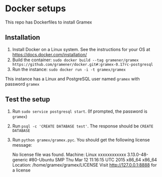 Docker setups
=============

This repo has Dockerfiles to install Gramex

Installation
------------

1. Install Docker on a Linux system. See the instructions for your OS at
   <https://docs.docker.com/installation/>
2. Build the container: `sudo docker build --tag gramener/gramex https://github.com/gramener/docker.git#:gramex-0.17rc-postgresql`
3. Run the instance: `sudo docker run -i -t gramex/gramex`

This instance has a Linux and PostgreSQL user named `gramex` with password
`gramex`

Test the setup
--------------

1. Run `sudo service postgresql start`. (If prompted, the password is `gramex`)
2. Run `psql -c 'CREATE DATABASE test'`. The response should be `CREATE DATABASE`
3. Run `python gramex/gramex.pyc`. You should get the following license message:

    No license file was found.
    Machine: Linux xxxxxxxxxxxx 3.13.0-48-generic #80-Ubuntu SMP Thu Mar 12 11:16:15 UTC 2015 x86_64 x86_64
    Location: /home/gramex/gramex/LICENSE
    Visit http://127.0.0.1:8888 for a license
